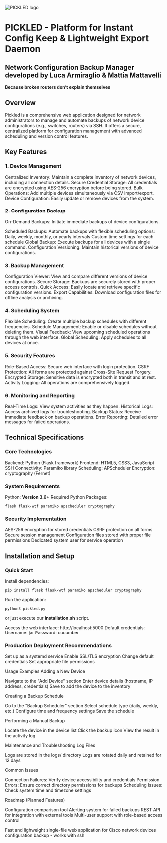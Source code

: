 ![PICKLED logo](https://github.com/AlastorApps/pickled/blob/main/PICKLED_logo.png)


# PICKLED - Platform for Instant Config Keep & Lightweight Export Daemon
## Network Configuration Backup Manager developed by Luca Armiraglio & Mattia Mattavelli

__Because broken routers don’t explain themselves__

## Overview

Pickled is a comprehensive web application designed for network administrators to manage and automate backups of network device configurations (e.g., switches, routers) via SSH. It offers a secure, centralized platform for configuration management with advanced scheduling and version control features.


## Key Features
### 1. Device Management

 Centralized Inventory: Maintain a complete inventory of network devices, including all connection details.
 Secure Credential Storage: All credentials are encrypted using AES-256 encryption before being stored.
 Bulk Operations: Add multiple devices simultaneously via CSV import/export.
 Device Configuration: Easily update or remove devices from the system.

### 2. Configuration Backup

On-Demand Backups: Initiate immediate backups of device configurations.

 Scheduled Backups: Automate backups with flexible scheduling options:
 Daily, weekly, monthly, or yearly intervals
 Custom time settings for each schedule
 Global Backup: Execute backups for all devices with a single command.
 Configuration Versioning: Maintain historical versions of device configurations.


### 3. Backup Management

 Configuration Viewer: View and compare different versions of device configurations.
 Secure Storage: Backups are securely stored with proper access controls.
 Quick Access: Easily locate and retrieve specific configuration versions.
 Export Capabilities: Download configuration files for offline analysis or archiving.


### 4. Scheduling System

 Flexible Scheduling: Create multiple backup schedules with different frequencies.
 Schedule Management: Enable or disable schedules without deleting them.
 Visual Feedback: View upcoming scheduled operations through the web interface.
 Global Scheduling: Apply schedules to all devices at once.


### 5. Security Features

 Role-Based Access: Secure web interface with login protection.
 CSRF Protection: All forms are protected against Cross-Site Request Forgery.
 Encrypted Storage: Sensitive data is encrypted both in transit and at rest.
 Activity Logging: All operations are comprehensively logged.


### 6. Monitoring and Reporting

 Real-Time Logs: View system activities as they happen.
 Historical Logs: Access archived logs for troubleshooting.
 Backup Status: Receive immediate feedback on backup operations.
 Error Reporting: Detailed error messages for failed operations.


## Technical Specifications
### Core Technologies

 Backend: Python (Flask framework)
 Frontend: HTML5, CSS3, JavaScript
 SSH Connectivity: Paramiko library
 Scheduling: APScheduler
 Encryption: cryptography (Fernet)


### System Requirements

 Python: __Version 3.6+__
 Required Python Packages:

```
flask flask-wtf paramiko apscheduler cryptography
```


### Security Implementation

 AES-256 encryption for stored credentials
 CSRF protection on all forms
 Secure session management
 Configuration files stored with proper file permissions
 Dedicated system user for service operation

## Installation and Setup
### Quick Start

 Install dependencies:
```
pip install flask flask-wtf paramiko apscheduler cryptography
```
Run the application:
```
python3 pickled.py
```
or just execute our __installation.sh__ script.

 Access the web interface:
 http://localhost:5000
 Default credentials:
 Username: jar
 Password: cucumber

### Production Deployment Recommendations

 Set up as a systemd service
 Enable SSL/TLS encryption
 Change default credentials
 Set appropriate file permissions

Usage Examples
Adding a New Device

 Navigate to the "Add Device" section
 Enter device details (hostname, IP address, credentials)
 Save to add the device to the inventory

Creating a Backup Schedule

 Go to the "Backup Scheduler" section
 Select schedule type (daily, weekly, etc.)
 Configure time and frequency settings
 Save the schedule

Performing a Manual Backup

 Locate the device in the device list
 Click the backup icon
 View the result in the activity log

Maintenance and Troubleshooting
Log Files

 Logs are stored in the logs/ directory
 Logs are rotated daily and retained for 12 days

Common Issues

 Connection Failures: Verify device accessibility and credentials
 Permission Errors: Ensure correct directory permissions for backups
 Scheduling Issues: Check system time and timezone settings

Roadmap (Planned Features)

 Configuration comparison tool
 Alerting system for failed backups
 REST API for integration with external tools
 Multi-user support with role-based access control


Fast and lighweight single-file web application for Cisco network devices configuration backup - works with ssh
